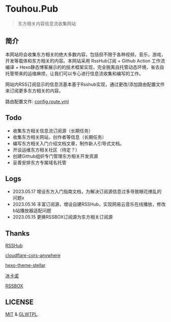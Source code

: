 # Touhou.Pub

 > 东方相关内容信息流收集网站

## 简介

本网站将会收集东方相关的绝大多数内容，包括但不限于各种视频，音乐，游戏，开发等载体和东方相关的内容。本网站采用 RssHub订阅 + Github Action 工作流编译 + Hexo静态博客展示的的技术框架实现，完全脱离自托管动态环境，省去自托管带来的运维麻烦，让我们可以专心进行信息流收集和编写的工作。

网站内RSS订阅显示的信息流基本基于Rsshub实现，通过更改/添加路由配置文件来订阅更多东方相关的内容。

 路由配置文件: [config.route.yml](config.route.yml)

## Todo

- 收集东方相关信息流订阅源（长期任务）
- 收集东方相关网站，创作者等信息（长期任务）
- 编写东方相关入门介绍文档文章，制作新人引导式文档。
- 开设运维东方相关社区（待定？）
- 创建Github组织专门管理东方相关开发资源
- 妥善安排东方专属域名托管

## Logs

- 2023.05.17 增设东方入门指南文档，为解决订阅源信息过多导致眼花缭乱的问题x
- 2023.05.16 丰富订阅源，增设自建RSSHub，实现网易云音乐在线播放，修改b站播放器适配问题
- 2023.05.15 更换RSSBOX订阅源为东方相关订阅源

## Thanks

[RSSHub](https://docs.rsshub.app/)

[cloudflare-cors-anywhere](https://test.cors.workers.dev/)

[hexo-theme-stellar](https://xaoxuu.com/wiki/stellar/)

[冰卡诺](https://zfe.space/)

[RSSBOX](https://github.com/MHG-LAB/RSSBOX)

## LICENSE

[MIT](https://github.com/MHG-LAB/RSSBOX/blob/main/LICENSE) & [GLWTPL](https://github.com/me-shaon/GLWTPL/blob/master/translations/LICENSE_zh-CN).